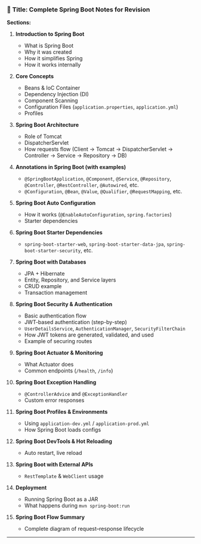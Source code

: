 
### 📘 **Title: Complete Spring Boot Notes for Revision**

**Sections:**

1. **Introduction to Spring Boot**

   * What is Spring Boot
   * Why it was created
   * How it simplifies Spring
   * How it works internally

2. **Core Concepts**

   * Beans & IoC Container
   * Dependency Injection (DI)
   * Component Scanning
   * Configuration Files (`application.properties`, `application.yml`)
   * Profiles

3. **Spring Boot Architecture**

   * Role of Tomcat
   * DispatcherServlet
   * How requests flow (Client → Tomcat → DispatcherServlet → Controller → Service → Repository → DB)

4. **Annotations in Spring Boot (with examples)**

   * `@SpringBootApplication`, `@Component`, `@Service`, `@Repository`, `@Controller`, `@RestController`, `@Autowired`, etc.
   * `@Configuration`, `@Bean`, `@Value`, `@Qualifier`, `@RequestMapping`, etc.

5. **Spring Boot Auto Configuration**

   * How it works (`@EnableAutoConfiguration`, `spring.factories`)
   * Starter dependencies

6. **Spring Boot Starter Dependencies**

   * `spring-boot-starter-web`, `spring-boot-starter-data-jpa`, `spring-boot-starter-security`, etc.

7. **Spring Boot with Databases**

   * JPA + Hibernate
   * Entity, Repository, and Service layers
   * CRUD example
   * Transaction management

8. **Spring Boot Security & Authentication**

   * Basic authentication flow
   * JWT-based authentication (step-by-step)
   * `UserDetailsService`, `AuthenticationManager`, `SecurityFilterChain`
   * How JWT tokens are generated, validated, and used
   * Example of securing routes

9. **Spring Boot Actuator & Monitoring**

   * What Actuator does
   * Common endpoints (`/health`, `/info`)

10. **Spring Boot Exception Handling**

    * `@ControllerAdvice` and `@ExceptionHandler`
    * Custom error responses

11. **Spring Boot Profiles & Environments**

    * Using `application-dev.yml` / `application-prod.yml`
    * How Spring Boot loads configs

12. **Spring Boot DevTools & Hot Reloading**

    * Auto restart, live reload

13. **Spring Boot with External APIs**

    * `RestTemplate` & `WebClient` usage

14. **Deployment**

    * Running Spring Boot as a JAR
    * What happens during `mvn spring-boot:run`

15. **Spring Boot Flow Summary**

    * Complete diagram of request–response lifecycle

---


